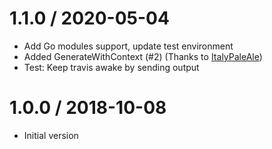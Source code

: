 # 1.1.0 / 2020-05-04

  * Add Go modules support, update test environment
  * Added GenerateWithContext (#2) (Thanks to [ItalyPaleAle](https://github.com/ItalyPaleAle))
  * Test: Keep travis awake by sending output

# 1.0.0 / 2018-10-08

  * Initial version
